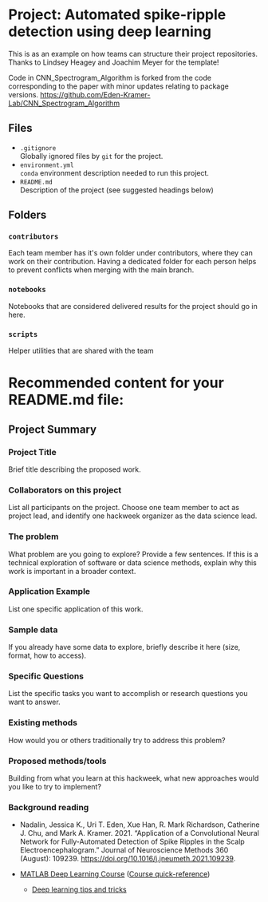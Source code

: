 # Project: Automated spike-ripple detection using deep learning

This is as an example on how teams can structure their project repositories. Thanks to Lindsey Heagey and Joachim Meyer for the template!

Code in CNN_Spectrogram_Algorithm is forked from the code corresponding to the paper with minor updates relating to package versions.
https://github.com/Eden-Kramer-Lab/CNN_Spectrogram_Algorithm


## Files

* `.gitignore`
<br> Globally ignored files by `git` for the project.
* `environment.yml`
<br> `conda` environment description needed to run this project.
* `README.md`
<br> Description of the project (see suggested headings below)

## Folders

### `contributors`
Each team member has it's own folder under contributors, where they can work on their contribution. Having a dedicated folder for each person helps to prevent conflicts when merging with the main branch.

### `notebooks`
Notebooks that are considered delivered results for the project should go in here.

### `scripts`
Helper utilities that are shared with the team

# Recommended content for your README.md file:

## Project Summary

### Project Title

Brief title describing the proposed work.

### Collaborators on this project

List all participants on the project. Choose one team member to act as project lead, and identify one hackweek organizer as the data science lead.

### The problem

What problem are you going to explore? Provide a few sentences. If this is a technical exploration of software or data science methods, explain why this work is important in a broader context.

### Application Example

List one specific application of this work.

### Sample data

If you already have some data to explore, briefly describe it here (size, format, how to access).

### Specific Questions

List the specific tasks you want to accomplish or research questions you want to answer.

### Existing methods

How would you or others traditionally try to address this problem?

### Proposed methods/tools

Building from what you learn at this hackweek, what new approaches would you like to try to implement?

### Background reading

* Nadalin, Jessica K., Uri T. Eden, Xue Han, R. Mark Richardson, Catherine J. Chu, and Mark A. Kramer. 2021. “Application of a Convolutional Neural Network for Fully-Automated Detection of Spike Ripples in the Scalp Electroencephalogram.” Journal of Neuroscience Methods 360 (August): 109239. https://doi.org/10.1016/j.jneumeth.2021.109239.

* [MATLAB Deep Learning Course](https://matlabacademy.mathworks.com/details/mldl) ([Course quick-reference](https://matlabacademy.mathworks.com/artifacts/quick-reference.html?course=mldl&language=en&release=R2023a))
  * [Deep learning tips and tricks](https://www.mathworks.com/help/deeplearning/ug/deep-learning-tips-and-tricks.html)


